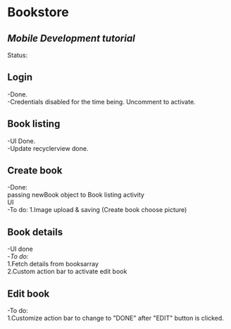 # Bookstore
## *Mobile Development tutorial*

Status:

## **Login** <br/>
-Done. <br/>
-Credentials disabled for the time being. Uncomment to activate. <br/>

## **Book listing** <br/>
-UI Done. <br/>
-Update recyclerview done. <br/>

## **Create book** <br/>
-Done:<br/>
passing newBook object to Book listing activity <br/>
UI <br/>
-To do: 
1.Image upload & saving (Create book choose picture) <br/>

## **Book details** <br/>
-UI done <br/>
-*To do:* <br/>
1.Fetch details from booksarray <br/>
2.Custom action bar to activate edit book <br/>

## **Edit book** <br/>
-To do: <br/>
1.Customize action bar to change to "DONE" after "EDIT" button is clicked. <br/>
